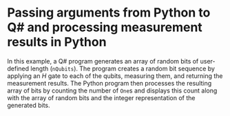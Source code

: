 # Passing arguments from Python to Q# and processing measurement results in Python

In this example, a Q# program generates an array of random bits of user-defined length (`nQubits`). The program creates a random bit sequence by applying an $H$ gate to each of the qubits, measuring them, and returning the measurement results. The Python program then processes the resulting array of bits by counting the number of `One`s and displays this count along with the array of random bits and the integer representation of the generated bits.

